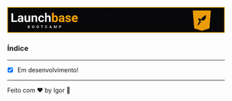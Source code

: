 <div style="text-align: center;">
  <a href="#">
    <img alt="LaunchBase" src="../../.github/logo.jpg"/>
  </a>
</div>

### **Índice**

---

- [x] Em desenvolvimento!

---

Feito com ❤ by Igor 🖖